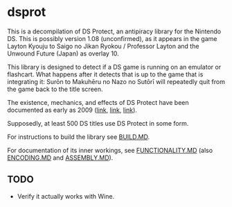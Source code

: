 # dsprot

This is a decompilation of DS Protect, an antipiracy library for the Nintendo DS. This is possibly version 1.08 (unconfirmed), as it appears in the game Layton Kyouju to Saigo no Jikan Ryokou / Professor Layton and the Unwound Future (Japan) as overlay 10.

This library is designed to detect if a DS game is running on an emulator or flashcart. What happens after it detects that is up to the game that is integrating it: Surōn to Makuhēru no Nazo no Sutōrī will repeatedly quit from the game back to the title screen.

The existence, mechanics, and effects of DS Protect have been documented as early as 2009 ([link](https://gbatemp.net/threads/seeking-help-for-anti-piracy-protection-removal.134683/post-1768816), [link](https://sourceforge.net/p/desmume/bugs/979/), [link](https://opentrackers.org/scenerules.org/html/2010_NDSr.html)).

Supposedly, at least 500 DS titles use DS Protect in some form.

For instructions to build the library see [BUILD.MD](./BUILD.MD).

For documentation of its inner workings, see [FUNCTIONALITY.MD](./doc/FUNCTIONALITY.MD) (also [ENCODING.MD](./doc/ENCODING.MD) and [ASSEMBLY.MD](./doc/ASSEMBLY.MD)).

## TODO

- Verify it actually works with Wine.

